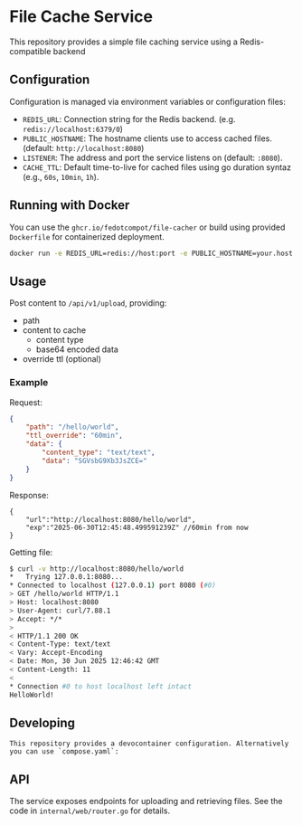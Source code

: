 <!-- @format -->

# File Cache Service

This repository provides a simple file caching service using a Redis-compatible backend

## Configuration

Configuration is managed via environment variables or configuration files:

-   `REDIS_URL`: Connection string for the Redis backend. (e.g. `redis://localhost:6379/0`)
-   `PUBLIC_HOSTNAME`: The hostname clients use to access cached files. (default: `http://localhost:8080`)
-   `LISTENER`: The address and port the service listens on (default: `:8080`).
-   `CACHE_TTL`: Default time-to-live for cached files using go duration syntaz (e.g., `60s`, `10min`, `1h`).

## Running with Docker

You can use the `ghcr.io/fedotcompot/file-cacher` or build using provided `Dockerfile` for containerized deployment.


```sh
docker run -e REDIS_URL=redis://host:port -e PUBLIC_HOSTNAME=your.host -e LISTEN_ADDR=":8080" -e CACHE_TTL=1h ghcr.io/fedotcompot/file-cacher
```

## Usage

Post content to `/api/v1/upload`, providing:
- path
- content to cache
    - content type
    - base64 encoded data
- override ttl (optional)

### Example

Request:
```json
{
    "path": "/hello/world",
    "ttl_override": "60min",
    "data": {
        "content_type": "text/text",
        "data": "SGVsbG9Xb3JsZCE="
    }
}
```

Response:
```jsonc
{
    "url":"http://localhost:8080/hello/world",
    "exp":"2025-06-30T12:45:48.499591239Z" //60min from now
}

```

Getting file:
```sh
$ curl -v http://localhost:8080/hello/world
*   Trying 127.0.0.1:8080...
* Connected to localhost (127.0.0.1) port 8080 (#0)
> GET /hello/world HTTP/1.1
> Host: localhost:8080
> User-Agent: curl/7.88.1
> Accept: */*
> 
< HTTP/1.1 200 OK
< Content-Type: text/text
< Vary: Accept-Encoding
< Date: Mon, 30 Jun 2025 12:46:42 GMT
< Content-Length: 11
< 
* Connection #0 to host localhost left intact
HelloWorld!
```

## Developing

    This repository provides a devocontainer configuration. Alternatively you can use `compose.yaml`:

## API

The service exposes endpoints for uploading and retrieving files. See the code in `internal/web/router.go` for details.
